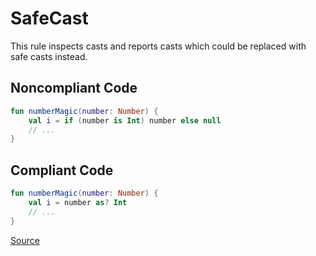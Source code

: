 # SafeCast

This rule inspects casts and reports casts which could be replaced with safe casts instead.

## Noncompliant Code

```kotlin
fun numberMagic(number: Number) {
    val i = if (number is Int) number else null
    // ...
}
```
## Compliant Code

```kotlin
fun numberMagic(number: Number) {
    val i = number as? Int
    // ...
}
```

[Source](https://detekt.github.io/detekt/style.html#safecast)
